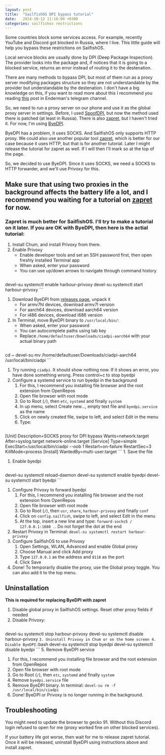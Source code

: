 ```yaml
---
layout: post
title:  "SailfishOS DPI bypass tutorial"
date:   2024-10-12 11:16:00 +0300
categories: sailfishos restrictions
---
```

Some countries block some services access. For example, recently YouTube and Discord got blocked in Russia, where I live. This little guide will help you bypass these restrictions on SailfishOS.

Local service blocks are usually done by DPI (Deep Package Inspection). The provider looks into the package and, if notices that it is going to a blocked service, returns an error instead of routing it to the destenation.

There are many methods to bypass DPI, but most of them run as a proxy server modifying packages structure so they are not understandable by the provider but understandable by the destenation. I don't have a big knowledge on this, if you want to read more about this I recommend you reading [this](https://t.me/endermanch/269) post in Enderman's telegram channel. 

So, we need to run a proxy server on our phone and use it as the global proxy server in settings. Before, I used [SpoofDPI](https://github.com/xvzc/SpoofDPI), but now the method used there is patched (at least in Russia). There is also [zapret](https://github.com/bol-van/zapret), but I haven't tried it. For now, I'm using [ByeDPI](https://github.com/hufrea/byedpi).

ByeDPI has a problem, it uses SOCKS. And SailfishOS only supports HTTP proxy. We could also use another popular tool [zapret](https://github.com/bol-van/zapret), which is better for our case because it uses HTTP, but that is for another tutorial. Later I might release the tutorial for zapret as well. If I will then I'll mark so at the top of the page.

So, we decided to use ByeDPI. Since it uses SOCKS, we need a SOCKS to HTTP forwarder, and we'll use Privoxy for this.

## Make sure that using two proxies in the background affects the battery life a lot, and I recommend you waiting for a tutorial on [zapret](https://github.com/bol-van/zapret) for now.
### Zapret is much better for SailfishOS. I'll try to make a tutorial on it later. If you are OK with ByeDPI, then here is the actial tutorial:

1. Install Chum, and install Privoxy from there.
2. Enable Privoxy
    - Enable developer tools and set an SSH password first, then open freshly installed Terminal app
    - When asked, enter your password
    - You can use up/down arrows to navigate through command history
    ```bash
devel-su systemctl enable harbour-privoxy
devel-su systemctl start harbour-privoxy
    ```
1. Download ByeDPI from [releases page](https://github.com/hufrea/byedpi/releases/latest), unpack it
    - For armv7hl devices, download armv7l version
    - For aarch64 devices, download aarch64 version
    - For i486 devices, download i686 version
2. In Terminal, move ByeDPI binary to `/usr/local/bin/`:
    - When asked, enter your password
    - You can autocomplete paths using tab key
    - Replace `/home/defaultuser/Downloads/ciadpi-aarch64` with your actual binary path
    ```bash
cd ~
devel-su mv /home/defaultuser/Downloads/ciadpi-aarch64 /usr/local/bin/ciadpi
    ```
1. Try running `ciadpi`. It should show nothing now. If it shows an error, you have done something wrong. Press control+c to stop byedpi
2. Configure a systemd service to run byedpi in the background
   1. For this, I recommend you installing file browser and the root extension from OpenRepos
   2. Open file browser with root mode
   3. Go to Root (`/`), then `etc`, `systemd` and finally `system`
   4. In up menu, select Create new..., empty text file and `byedpi.service` as the name
   5. Click on newly created file, swipe to left, and select Edit in the menu
   6. Type:
        ```systemd
[Unit]
Description=SOCKS proxy for DPI bypass
Wants=network.target
After=syslog.target network-online.target
[Service]
Type=simple
ExecStart=/usr/local/bin/ciadpi --oob 1
Restart=on-failure
RestartSec=3
KillMode=process
[Install]
WantedBy=multi-user.target
        ```
    1. Save the file
1. Enable byedpi
    ```bash
devel-su systemctl reload-daemon
devel-su systemctl enable byedpi
devel-su systemctl start byedpi
    ```
1. Configure Privoxy to forward byedpi
   1. For this, I recommend you installing file browser and the root extension from OpenRepos
   2. Open file browser with root mode
   3. Go to Root (`/`), then `usr`, `share`, `harbour-privoxy` and finally `conf`
   4. Click on `config.sailfish`, swipe to left, and select Edit in the menu
   5. At the top, insert a new line and type: `forward-socks5 / 127.0.0.1:1080 .`. Do not forget the dot at the end
2. Restart Privoxy in Terminal: `devel-su systemctl restart harbour-privoxy`
3.  Configure SailfishOS to use Privoxy
    1. Open Settings, WLAN, Advanced and enable Global proxy
    2. Choose Manual and click Add proxy
    3. Type `127.0.0.1` as the address and `8118` as the port
    4. Click Save
4.  Done! To temporarily disable the proxy, use the Global proxy toggle. You can also add it to the top menu.

## Uninstallation

**This is required for replacing ByeDPI with zapret**

1. Disable global proxy in SailfishOS settings. Reset other proxy fields if needed
2. Disable Privoxy:
    ```bash
devel-su systemctl stop harbour-privoxy
devel-su systemctl disable harbour-privoxy
    ```
3. Uninstall Privoxy in Chum or on the home screen
4. Disable ByeDPI:
    ```bash
devel-su systemctl stop byedpi
devel-su systemctl disable byedpi
    ```
5. Remove ByeDPI service
   1. For this, I recommend you installing file browser and the root extension from OpenRepos
   2. Open file browser with root mode
   3. Go to Root (`/`), then `etc`, `systemd` and finally `system`
   4. Remove `byedpi.service` file
6. Remove ByeDPI binary. In terminal: `devel-su rm -f /usr/local/bin/ciadpi`
7. Done! ByeDPI or Privoxy is no longer running in the background.

## Troubleshooting

You might need to update the browser to gecko 91. Without this Discord login refused to open for me (proxy worked fine on other blocked services).

If your battery life got worse, then wait for me to release zapret tutorial. Once it will be released, uninstall ByeDPI using instructions above and install zapret.